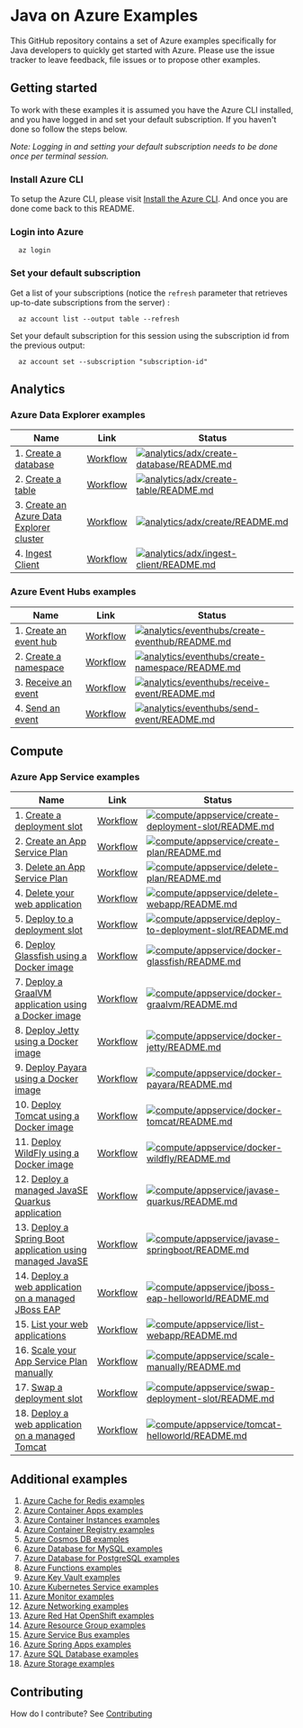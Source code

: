 # Java on Azure Examples

This GitHub repository contains a set of Azure examples specifically for Java developers to quickly get started with Azure.
Please use the issue tracker to leave feedback, file issues or to propose other examples.

## Getting started

To work with these examples it is assumed you have the Azure CLI installed, and you have logged in and set your default subscription.
If you haven't done so follow the steps below.

_Note: Logging in and setting your default subscription needs to be done once per terminal session._

### Install Azure CLI

To setup the Azure CLI, please visit [Install the Azure CLI](https://docs.microsoft.com/en-us/cli/azure/install-azure-cli).
And once you are done come back to this README.

### Login into Azure

<!-- workflow.skip() -->
````shell
  az login
````

### Set your default subscription

Get a list of your subscriptions (notice the `refresh` parameter that retrieves up-to-date subscriptions from the server) :

<!-- workflow.skip() -->
````shell
  az account list --output table --refresh
````

Set your default subscription for this session using the subscription id from the previous output:

<!-- workflow.skip() -->
````shell
  az account set --subscription "subscription-id"
````

<!-- workflow.run() 
exit 0
  -->

## Analytics

### Azure Data Explorer examples

| Name | Link | Status
| ---- | ---- | ------
| 1. [Create a database](analytics/adx/create-database/README.md) | [Workflow](.github/workflows/analytics_adx_create-database_README_md.yml) | [![analytics/adx/create-database/README.md](https://github.com/Azure-Samples/java-on-azure-examples/actions/workflows/analytics_adx_create-database_README_md.yml/badge.svg)](https://github.com/Azure-Samples/java-on-azure-examples/actions/workflows/analytics_adx_create-database_README_md.yml)
| 2. [Create a table](analytics/adx/create-table/README.md) | [Workflow](.github/workflows/analytics_adx_create-table_README_md.yml) | [![analytics/adx/create-table/README.md](https://github.com/Azure-Samples/java-on-azure-examples/actions/workflows/analytics_adx_create-table_README_md.yml/badge.svg)](https://github.com/Azure-Samples/java-on-azure-examples/actions/workflows/analytics_adx_create-table_README_md.yml)
| 3. [Create an Azure Data Explorer cluster](analytics/adx/create/README.md) | [Workflow](.github/workflows/analytics_adx_create_README_md.yml) | [![analytics/adx/create/README.md](https://github.com/Azure-Samples/java-on-azure-examples/actions/workflows/analytics_adx_create_README_md.yml/badge.svg)](https://github.com/Azure-Samples/java-on-azure-examples/actions/workflows/analytics_adx_create_README_md.yml)
| 4. [Ingest Client](analytics/adx/ingest-client/README.md) | [Workflow](.github/workflows/analytics_adx_ingest-client_README_md.yml) | [![analytics/adx/ingest-client/README.md](https://github.com/Azure-Samples/java-on-azure-examples/actions/workflows/analytics_adx_ingest-client_README_md.yml/badge.svg)](https://github.com/Azure-Samples/java-on-azure-examples/actions/workflows/analytics_adx_ingest-client_README_md.yml)

### Azure Event Hubs examples

| Name | Link | Status
| ---- | ---- | ------
| 1. [Create an event hub](analytics/eventhubs/create-eventhub/README.md) | [Workflow](.github/workflows/analytics_eventhubs_create-eventhub_README_md.yml) |  [![analytics/eventhubs/create-eventhub/README.md](https://github.com/Azure-Samples/java-on-azure-examples/actions/workflows/analytics_eventhubs_create-eventhub_README_md.yml/badge.svg)](https://github.com/Azure-Samples/java-on-azure-examples/actions/workflows/analytics_eventhubs_create-eventhub_README_md.yml)
| 2. [Create a namespace](analytics/eventhubs/create-namespace/README.md) | [Workflow](.github/workflows/analytics_eventhubs_create-namespace_README_md.yml) | [![analytics/eventhubs/create-namespace/README.md](https://github.com/Azure-Samples/java-on-azure-examples/actions/workflows/analytics_eventhubs_create-namespace_README_md.yml/badge.svg)](https://github.com/Azure-Samples/java-on-azure-examples/actions/workflows/analytics_eventhubs_create-namespace_README_md.yml)
| 3. [Receive an event](analytics/eventhubs/receive-event/README.md) | [Workflow](.github/workflows/analytics_eventhubs_receive-event_README_md.yml) |  [![analytics/eventhubs/receive-event/README.md](https://github.com/Azure-Samples/java-on-azure-examples/actions/workflows/analytics_eventhubs_receive-event_README_md.yml/badge.svg)](https://github.com/Azure-Samples/java-on-azure-examples/actions/workflows/analytics_eventhubs_receive-event_README_md.yml)
| 4. [Send an event](analytics/eventhubs/send-event/README.md) | [Workflow](.github/workflows/analytics_eventhubs_send-event_README_md.yml) | [![analytics/eventhubs/send-event/README.md](https://github.com/Azure-Samples/java-on-azure-examples/actions/workflows/analytics_eventhubs_send-event_README_md.yml/badge.svg)](https://github.com/Azure-Samples/java-on-azure-examples/actions/workflows/analytics_eventhubs_send-event_README_md.yml)

## Compute

### Azure App Service examples

| Name | Link | Status
| ---- | ---- | ------ 
| 1. [Create a deployment slot](compute/appservice/create-deployment-slot/README.md) | [Workflow](.github/workflows/compute_appservice_create-deployment-slot_README_md.yml) | [![compute/appservice/create-deployment-slot/README.md](https://github.com/Azure-Samples/java-on-azure-examples/actions/workflows/compute_appservice_create-deployment-slot_README_md.yml/badge.svg)](https://github.com/Azure-Samples/java-on-azure-examples/actions/workflows/compute_appservice_create-deployment-slot_README_md.yml)
| 2. [Create an App Service Plan](compute/appservice/create-plan/README.md) | [Workflow](.github/workflows/compute_appservice_create-plan_README_md.yml) | [![compute/appservice/create-plan/README.md](https://github.com/Azure-Samples/java-on-azure-examples/actions/workflows/compute_appservice_create-plan_README_md.yml/badge.svg)](https://github.com/Azure-Samples/java-on-azure-examples/actions/workflows/compute_appservice_create-plan_README_md.yml)
| 3. [Delete an App Service Plan](compute/appservice/delete-plan/README.md) | [Workflow](.github/workflows/compute_appservice_delete-plan_README_md.yml) | [![compute/appservice/delete-plan/README.md](https://github.com/Azure-Samples/java-on-azure-examples/actions/workflows/compute_appservice_delete-plan_README_md.yml/badge.svg)](https://github.com/Azure-Samples/java-on-azure-examples/actions/workflows/compute_appservice_delete-plan_README_md.yml)
| 4. [Delete your web application](compute/appservice/delete-webapp/README.md) | [Workflow](.github/workflows/compute_appservice_delete-webapp_README_md.yml) | [![compute/appservice/delete-webapp/README.md](https://github.com/Azure-Samples/java-on-azure-examples/actions/workflows/compute_appservice_delete-webapp_README_md.yml/badge.svg)](https://github.com/Azure-Samples/java-on-azure-examples/actions/workflows/compute_appservice_delete-webapp_README_md.yml)
| 5. [Deploy to a deployment slot](compute/appservice/deploy-to-deployment-slot/README.md) | [Workflow](.github/workflows/compute_appservice_deploy-to-deployment-slot_README_md.yml) | [![compute/appservice/deploy-to-deployment-slot/README.md](https://github.com/Azure-Samples/java-on-azure-examples/actions/workflows/compute_appservice_deploy-to-deployment-slot_README_md.yml/badge.svg)](https://github.com/Azure-Samples/java-on-azure-examples/actions/workflows/compute_appservice_deploy-to-deployment-slot_README_md.yml)
| 6. [Deploy Glassfish using a Docker image](compute/appservice/docker-glassfish/README.md) | [Workflow](.github/workflows/compute_appservice_docker-glassfish_README_md.yml) | [![compute/appservice/docker-glassfish/README.md](https://github.com/Azure-Samples/java-on-azure-examples/actions/workflows/compute_appservice_docker-glassfish_README_md.yml/badge.svg)](https://github.com/Azure-Samples/java-on-azure-examples/actions/workflows/compute_appservice_docker-glassfish_README_md.yml)
| 7. [Deploy a GraalVM application using a Docker image](compute/appservice/docker-graalvm/README.md) | [Workflow](.github/workflows/compute_appservice_docker-graalvm_README_md.yml) | [![compute/appservice/docker-graalvm/README.md](https://github.com/Azure-Samples/java-on-azure-examples/actions/workflows/compute_appservice_docker-graalvm_README_md.yml/badge.svg)](https://github.com/Azure-Samples/java-on-azure-examples/actions/workflows/compute_appservice_docker-graalvm_README_md.yml)
| 8. [Deploy Jetty using a Docker image](compute/appservice/docker-jetty/README.md) | [Workflow](.github/workflows/compute_appservice_docker-jetty_README_md.yml) | [![compute/appservice/docker-jetty/README.md](https://github.com/Azure-Samples/java-on-azure-examples/actions/workflows/compute_appservice_docker-jetty_README_md.yml/badge.svg)](https://github.com/Azure-Samples/java-on-azure-examples/actions/workflows/compute_appservice_docker-jetty_README_md.yml)
| 9. [Deploy Payara using a Docker image](compute/appservice/docker-payara/README.md) | [Workflow](.github/workflows/compute_appservice_docker-payara_README_md.yml) | [![compute/appservice/docker-payara/README.md](https://github.com/Azure-Samples/java-on-azure-examples/actions/workflows/compute_appservice_docker-payara_README_md.yml/badge.svg)](https://github.com/Azure-Samples/java-on-azure-examples/actions/workflows/compute_appservice_docker-payara_README_md.yml)
| 10. [Deploy Tomcat using a Docker image](compute/appservice/docker-tomcat/README.md) | [Workflow](.github/workflows/compute_appservice_docker-tomcat_README_md.yml) |[![compute/appservice/docker-tomcat/README.md](https://github.com/Azure-Samples/java-on-azure-examples/actions/workflows/compute_appservice_docker-tomcat_README_md.yml/badge.svg)](https://github.com/Azure-Samples/java-on-azure-examples/actions/workflows/compute_appservice_docker-tomcat_README_md.yml)
| 11. [Deploy WildFly using a Docker image](compute/appservice/docker-wildfly/README.md) | [Workflow](.github/workflows/compute_appservice_docker-wildfly_README_md.yml) |[![compute/appservice/docker-wildfly/README.md](https://github.com/Azure-Samples/java-on-azure-examples/actions/workflows/compute_appservice_docker-wildfly_README_md.yml/badge.svg)](https://github.com/Azure-Samples/java-on-azure-examples/actions/workflows/compute_appservice_docker-wildfly_README_md.yml)
| 12. [Deploy a managed JavaSE Quarkus application](compute/appservice/javase-quarkus/README.md) | [Workflow](.github/workflows/compute_appservice_javase-quarkus_README_md.yml) | [![compute/appservice/javase-quarkus/README.md](https://github.com/Azure-Samples/java-on-azure-examples/actions/workflows/compute_appservice_javase-quarkus_README_md.yml/badge.svg)](https://github.com/Azure-Samples/java-on-azure-examples/actions/workflows/compute_appservice_javase-quarkus_README_md.yml)
| 13. [Deploy a Spring Boot application using managed JavaSE](compute/appservice/javase-springboot/README.md) | [Workflow](.github/workflows/compute_appservice_javase-springboot_README_md.yml) | [![compute/appservice/javase-springboot/README.md](https://github.com/Azure-Samples/java-on-azure-examples/actions/workflows/compute_appservice_javase-springboot_README_md.yml/badge.svg)](https://github.com/Azure-Samples/java-on-azure-examples/actions/workflows/compute_appservice_javase-springboot_README_md.yml)
| 14. [Deploy a web application on a managed JBoss EAP](compute/appservice/jboss-eap-helloworld/README.md) | [Workflow](.github/workflows/compute_appservice_jboss-eap-helloworld_README_md.yml) | [![compute/appservice/jboss-eap-helloworld/README.md](https://github.com/Azure-Samples/java-on-azure-examples/actions/workflows/compute_appservice_jboss-eap-helloworld_README_md.yml/badge.svg)](https://github.com/Azure-Samples/java-on-azure-examples/actions/workflows/compute_appservice_jboss-eap-helloworld_README_md.yml)
| 15. [List your web applications](compute/appservice/list-webapp/README.md) | [Workflow](.github/workflows/compute_appservice_list-webapp_README_md.yml) | [![compute/appservice/list-webapp/README.md](https://github.com/Azure-Samples/java-on-azure-examples/actions/workflows/compute_appservice_list-webapp_README_md.yml/badge.svg)](https://github.com/Azure-Samples/java-on-azure-examples/actions/workflows/compute_appservice_list-webapp_README_md.yml)
| 16. [Scale your App Service Plan manually](compute/appservice/scale-manually/README.md) | [Workflow](.github/workflows/compute_appservice_scale-manually_README_md.yml) | [![compute/appservice/scale-manually/README.md](https://github.com/Azure-Samples/java-on-azure-examples/actions/workflows/compute_appservice_scale-manually_README_md.yml/badge.svg)](https://github.com/Azure-Samples/java-on-azure-examples/actions/workflows/compute_appservice_scale-manually_README_md.yml)
| 17. [Swap a deployment slot](compute/appservice/swap-deployment-slot/README.md) | [Workflow](.github/workflows/compute_appservice_swap-deployment-slot_README_md.yml) | [![compute/appservice/swap-deployment-slot/README.md](https://github.com/Azure-Samples/java-on-azure-examples/actions/workflows/compute_appservice_swap-deployment-slot_README_md.yml/badge.svg)](https://github.com/Azure-Samples/java-on-azure-examples/actions/workflows/compute_appservice_swap-deployment-slot_README_md.yml)
| 18. [Deploy a web application on a managed Tomcat](compute/appservice/tomcat-helloworld/README.md) | [Workflow](.github/workflows/compute_appservice_tomcat-helloworld_README_md.yml) | [![compute/appservice/tomcat-helloworld/README.md](https://github.com/Azure-Samples/java-on-azure-examples/actions/workflows/compute_appservice_tomcat-helloworld_README_md.yml/badge.svg)](https://github.com/Azure-Samples/java-on-azure-examples/actions/workflows/compute_appservice_tomcat-helloworld_README_md.yml)

## Additional examples

1. [Azure Cache for Redis examples](redis/README.md)            <!-- workflows run Sunday    / 1 example   -->
1. [Azure Container Apps examples](containerapp/README.md)      <!-- workflows run Tuesday   / 9 examples  -->
1. [Azure Container Instances examples](container/README.md)    <!-- workflows run Monday    / 3 examples  -->
1. [Azure Container Registry examples](acr/README.md)           <!-- workflows run Sunday    / 15 examples -->
1. [Azure Cosmos DB examples](cosmosdb/README.md)               <!-- workflows run Thursday  / 8 examples  -->
1. [Azure Database for MySQL examples](mysql/README.md)         <!-- workflows run Tuesday   / 4 examples  -->
1. [Azure Database for PostgreSQL examples](postgres/README.md) <!-- workflows run Monday    / 4 examples  -->
1. [Azure Functions examples](functionapp/README.md)            <!-- workflows run Thursday  / 3 examples  -->
1. [Azure Key Vault examples](keyvault/README.md)               <!-- workflows run Tuesday   / 6 examples  -->
1. [Azure Kubernetes Service examples](aks/README.md)           <!-- workflows run Saturday  / 7 examples  -->
1. [Azure Monitor examples](monitor/README.md)                  <!-- workflows run Thursday  / 1 example   -->
1. [Azure Networking examples](network/README.md)               <!-- workflows run Wednesday / 1 example   -->
1. [Azure Red Hat OpenShift examples](aro/README.md)            <!-- workflows run Friday    / 1 example   -->
1. [Azure Resource Group examples](group/README.md)             <!-- workflows run Saturday  / 2 examples  -->
1. [Azure Service Bus examples](servicebus/README.md)           <!-- workflows run Friday    / 9 examples  -->
1. [Azure Spring Apps examples](spring/README.md)               <!-- workflows run Wednesday / 3 examples  -->
1. [Azure SQL Database examples](sql/README.md)                 <!-- workflows run Wednesday / 4 examples  -->
1. [Azure Storage examples](storage/README.md)                  <!-- workflows run Monday    / 3 examples  -->

<!-- next day for workflows is Friday -->

## Contributing

How do I contribute? See [Contributing](CONTRIBUTING.md)
